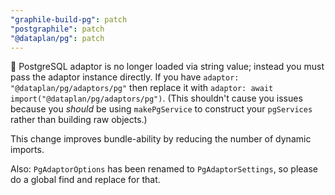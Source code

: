```yaml
---
"graphile-build-pg": patch
"postgraphile": patch
"@dataplan/pg": patch
---
```


🚨 PostgreSQL adaptor is no longer loaded via string value; instead you must
pass the adaptor instance directly. If you have
`adaptor: "@dataplan/pg/adaptors/pg"` then replace it with
`adaptor: await import("@dataplan/pg/adaptors/pg")`. (This shouldn't cause you
issues because you _should_ be using `makePgService` to construct your
`pgServices` rather than building raw objects.)

This change improves bundle-ability by reducing the number of dynamic imports.

Also: `PgAdaptorOptions` has been renamed to `PgAdaptorSettings`, so please do a
global find and replace for that.
